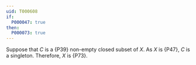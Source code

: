 ```yaml
---
uid: T000608
if:
  P000047: true
then:
  P000073: true
---
```


Suppose that $C$ is a {P39} non-empty closed subset of $X$. As $X$ is {P47}, $C$ is a singleton. Therefore, $X$ is {P73}.
